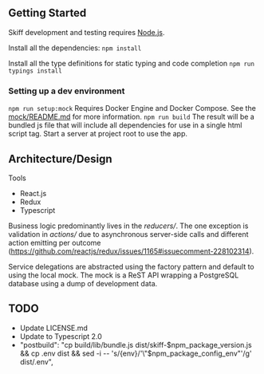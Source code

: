 ## Getting Started
Skiff development and testing requires [Node.js](https://nodejs.org/). 

Install all the dependencies:
`npm install`

Install all the type definitions for static typing and code completion
`npm run typings install`

### Setting up a dev environment
`npm run setup:mock`
Requires Docker Engine and Docker Compose.  See the [mock/README.md](mock/README.md) for more information.
`npm run build`
The result will be a bundled js file that will include all dependencies for use in a single html script tag.  Start a server at project root to use the app.

## Architecture/Design
Tools
* React.js
* Redux
* Typescript

Business logic predominantly lives in the *reducers/*.  The one exception is validation in *actions/* due to asynchronous server-side calls and different action emitting per outcome (https://github.com/reactjs/redux/issues/1165#issuecomment-228102314). 

Service delegations are abstracted using the factory pattern and default to using the local mock.  The mock is a ReST API wrapping a PostgreSQL database using a dump of development data. 

## TODO
* Update LICENSE.md
* Update to Typescript 2.0 
* "postbuild": "cp build/lib/bundle.js dist/skiff-$npm_package_version.js && cp .env dist && sed -i -- 's/{env}/'\"$npm_package_config_env\"'/g' dist/.env",



